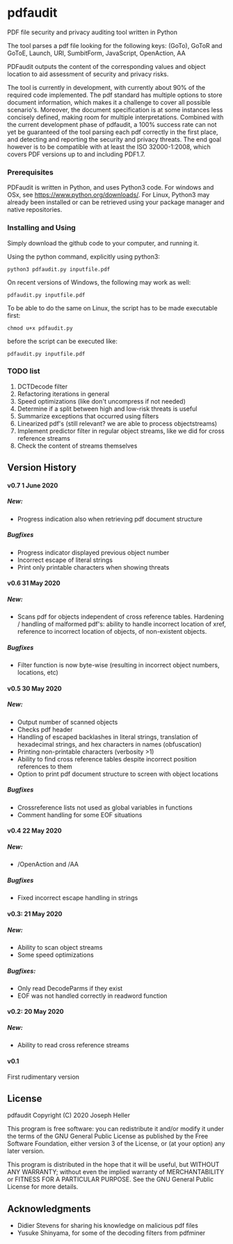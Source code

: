 # pdfaudit
PDF file security and privacy auditing tool written in Python

The tool parses a pdf file looking for the following keys:
(GoTo), GoToR and GoToE,
Launch,
URI,
SumbitForm,
JavaScript,
OpenAction,
AA

PDFaudit outputs the content of the corresponding values and object location to aid assessment of security and privacy risks. 

The tool is currently in development, with currently about 90% of the required code implemented. The pdf standard has multiple options to store document information, which makes it a challenge to cover all possible scenario's. Moreover, the document specification is at some instances less concisely defined, making room for multiple interpretations. Combined with the current development phase of pdfaudit, a 100% success rate can not yet be guaranteed of the tool parsing each pdf correctly in the first place, and detecting and reporting the security and privacy threats. The end goal however is to be compatible with at least the ISO 32000-1:2008, which covers PDF versions up to and including PDF1.7. 

### Prerequisites

PDFaudit is written in Python, and uses Python3 code. For windows and OSx, see https://www.python.org/downloads/. For Linux, Python3 may already been installed or can be retrieved using your package manager and native repositories. 

### Installing and Using

Simply download the github code to your computer, and running it.

Using the python command, explicitly using python3:
```
python3 pdfaudit.py inputfile.pdf
```

On recent versions of Windows, the following may work as well:
```
pdfaudit.py inputfile.pdf
```

To be able to do the same on Linux, the script has to be made executable first:
```
chmod u+x pdfaudit.py
```
before the script can be executed like:
```
pdfaudit.py inputfile.pdf
```


### TODO list
1) DCTDecode filter
2) Refactoring iterations in general
3) Speed optimizations (like don't uncompress if not needed)
4) Determine if a split between high and low-risk threats is useful
5) Summarize exceptions that occurred using filters
6) Linearized pdf's (still relevant? we are able to process objectstreams)
7) Implement predictor filter in regular object streams, like we did for cross reference streams
8) Check the content of streams themselves

## Version History

#### v0.7 1 June 2020
##### New:
- Progress indication also when retrieving pdf document structure
##### Bugfixes
- Progress indicator displayed previous object number
- Incorrect escape of literal strings
- Print only printable characters when showing threats

#### v0.6 31 May 2020
##### New:
- Scans pdf for objects independent of cross reference tables. Hardening / handling of malformed pdf's: ability to handle incorrect location of xref, reference to incorrect location of objects, of non-existent objects. 
##### Bugfixes
- Filter function is now byte-wise (resulting in incorrect object numbers, locations, etc)


#### v0.5 30 May 2020
##### New:
- Output number of scanned objects
- Checks pdf header
- Handling of escaped backlashes in literal strings, translation of hexadecimal strings, and hex characters in names (obfuscation)
- Printing non-printable characters (verbosity >1)
- Ability to find cross reference tables despite incorrect position references to them
- Option to print pdf document structure to screen with object locations
##### Bugfixes
- Crossreference lists not used as global variables in functions
- Comment handling for some EOF situations


#### v0.4 22 May 2020
##### New:
- /OpenAction and /AA
##### Bugfixes
- Fixed incorrect escape handling in strings 


#### v0.3: 21 May 2020
##### New: 
- Ability to scan object streams
- Some speed optimizations
##### Bugfixes:
- Only read DecodeParms if they exist
- EOF was not handled correctly in readword function


#### v0.2: 20 May 2020
##### New:
- Ability to read cross reference streams


#### v0.1
First rudimentary version


## License

pdfaudit Copyright (C) 2020 Joseph Heller

This program is free software: you can redistribute it and/or modify it under the terms of the GNU General Public License as published by the Free Software Foundation, either version 3 of the License, or (at your option) any later version.

This program is distributed in the hope that it will be useful, but WITHOUT ANY WARRANTY; without even the implied warranty of MERCHANTABILITY or FITNESS FOR A PARTICULAR PURPOSE.  See the GNU General Public License for more details.

## Acknowledgments

* Didier Stevens for sharing his knowledge on malicious pdf files
* Yusuke Shinyama, for some of the decoding filters from pdfminer






